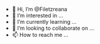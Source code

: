 - 👋 Hi, I’m @Filetzreana
- 👀 I’m interested in ...
- 🌱 I’m currently learning ...
- 💞️ I’m looking to collaborate on ...
- 📫 How to reach me ...

<!---
Filetzreana/Filetzreana is a ✨ special ✨ repository because its `README.md` (this file) appears on your GitHub profile.
You can click the Preview link to take a look at your changes.
--->
